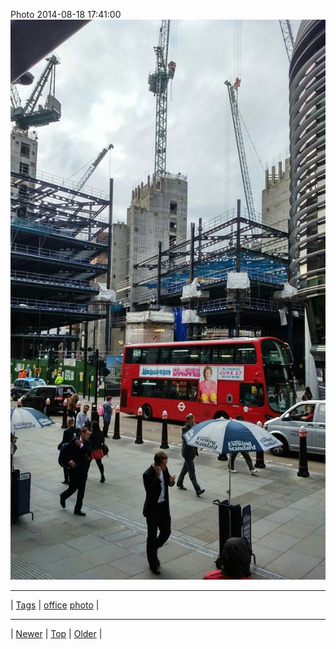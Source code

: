 <!--
title: Photo 2014-08-18 17
date: 2020-06-28T15:02:25.115Z
tags: office, photo
-->












Photo 2014-08-18 17:41:00
![](95111041717-0.jpg)

<!--BOTTOM-POST-NAVIGATION-->
---

| [Tags](tags.md) | [office](tag-office.md) [photo](tag-photo.md) |

---

| [Newer](94988630652.md) | [Top](index.md) | [Older](95262601587.md) |